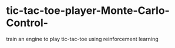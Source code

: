 # tic-tac-toe-player-Monte-Carlo-Control-
train an engine to play tic-tac-toe using reinforcement learning
